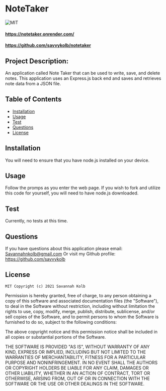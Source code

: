 # NoteTaker

![MIT](https://img.shields.io/badge/license-MIT-brightgreen)

#### https://notetaker.onrender.com/

#### https://github.com/savvykolb/notetaker

## Project Description:

An application called Note Taker that can be used to write, save, and delete notes. This application uses an Express.js back end and saves and retrieves note data from a JSON file. 

## Table of Contents

- [Installation](#installation)
- [Usage](#usage)
- [Test](#test)
- [Questions](#questions)
- [License](#license)

## Installation

You will need to ensure that you have node.js installed on your device.

## Usage

Follow the promps as you enter the web page. If you wish to fork and utilize this code for yourself, you will need to have node.js downloaded.

## Test

Currently, no tests at this time.

## Questions

If you have questions about this application please email: Savannahnkolb@gmail.com
Or visit my Github profile: https://github.com/savvykolb

## License

    MIT Copyright (c) 2021 Savannah Kolb

Permission is hereby granted, free of charge, to any person obtaining a copy
of this software and associated documentation files (the "Software"), to deal
in the Software without restriction, including without limitation the rights
to use, copy, modify, merge, publish, distribute, sublicense, and/or sell
copies of the Software, and to permit persons to whom the Software is
furnished to do so, subject to the following conditions:

The above copyright notice and this permission notice shall be included in all
copies or substantial portions of the Software.

THE SOFTWARE IS PROVIDED "AS IS", WITHOUT WARRANTY OF ANY KIND, EXPRESS OR
IMPLIED, INCLUDING BUT NOT LIMITED TO THE WARRANTIES OF MERCHANTABILITY,
FITNESS FOR A PARTICULAR PURPOSE AND NONINFRINGEMENT. IN NO EVENT SHALL THE
AUTHORS OR COPYRIGHT HOLDERS BE LIABLE FOR ANY CLAIM, DAMAGES OR OTHER
LIABILITY, WHETHER IN AN ACTION OF CONTRACT, TORT OR OTHERWISE, ARISING FROM,
OUT OF OR IN CONNECTION WITH THE SOFTWARE OR THE USE OR OTHER DEALINGS IN THE
SOFTWARE.
